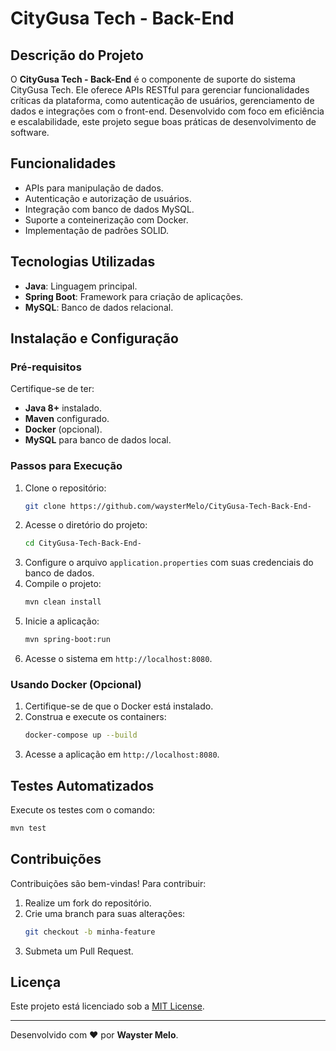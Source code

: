 # CityGusa Tech - Back-End

## Descrição do Projeto
O **CityGusa Tech - Back-End** é o componente de suporte do sistema CityGusa Tech. Ele oferece APIs RESTful para gerenciar funcionalidades críticas da plataforma, como autenticação de usuários, gerenciamento de dados e integrações com o front-end. Desenvolvido com foco em eficiência e escalabilidade, este projeto segue boas práticas de desenvolvimento de software.

## Funcionalidades
- APIs para manipulação de dados.
- Autenticação e autorização de usuários.
- Integração com banco de dados MySQL.
- Suporte a conteinerização com Docker.
- Implementação de padrões SOLID.

## Tecnologias Utilizadas
- **Java**: Linguagem principal.
- **Spring Boot**: Framework para criação de aplicações.
- **MySQL**: Banco de dados relacional.

## Instalação e Configuração

### Pré-requisitos
Certifique-se de ter:
- **Java 8+** instalado.
- **Maven** configurado.
- **Docker** (opcional).
- **MySQL** para banco de dados local.

### Passos para Execução
1. Clone o repositório:
   ```bash
   git clone https://github.com/waysterMelo/CityGusa-Tech-Back-End-
   ```
2. Acesse o diretório do projeto:
   ```bash
   cd CityGusa-Tech-Back-End-
   ```
3. Configure o arquivo `application.properties` com suas credenciais do banco de dados.
4. Compile o projeto:
   ```bash
   mvn clean install
   ```
5. Inicie a aplicação:
   ```bash
   mvn spring-boot:run
   ```
6. Acesse o sistema em `http://localhost:8080`.

### Usando Docker (Opcional)
1. Certifique-se de que o Docker está instalado.
2. Construa e execute os containers:
   ```bash
   docker-compose up --build
   ```
3. Acesse a aplicação em `http://localhost:8080`.

## Testes Automatizados
Execute os testes com o comando:
```bash
mvn test
```

## Contribuições
Contribuições são bem-vindas! Para contribuir:
1. Realize um fork do repositório.
2. Crie uma branch para suas alterações:
   ```bash
   git checkout -b minha-feature
   ```
3. Submeta um Pull Request.

## Licença
Este projeto está licenciado sob a [MIT License](LICENSE).

---
Desenvolvido com ❤ por **Wayster Melo**.
